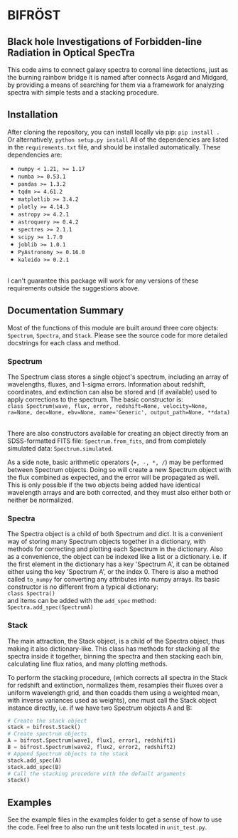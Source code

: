 # BIFR&#xd6;ST
## Black hole Investigations of Forbidden-line Radiation in Optical SpecTra

This code aims to connect galaxy spectra to coronal line detections, just as 
the burning rainbow bridge it is named after connects Asgard and Midgard, 
by providing a means of searching for them via a framework for analyzing spectra
with simple tests and a stacking procedure.

## Installation
After cloning the repository, you can install locally via pip: ` pip install . `
<br>Or alternatively, ` python setup.py install ` All of the dependencies are listed in the
`requirements.txt` file, and should be installed automatically.  These dependencies are:

- `numpy < 1.21, >= 1.17`
- `numba >= 0.53.1`
- `pandas >= 1.3.2`
- `tqdm >= 4.61.2`
- `matplotlib >= 3.4.2`
- `plotly >= 4.14.3`
- `astropy >= 4.2.1`
- `astroquery >= 0.4.2`
- `spectres >= 2.1.1`
- `scipy >= 1.7.0`
- `joblib >= 1.0.1`
- `PyAstronomy >= 0.16.0`
- `kaleido >= 0.2.1`

<br> I can't guarantee this package will work  for any versions of these requirements
outside the suggestions above.

## Documentation Summary
Most of the functions of this module are built around three core objects: `Spectrum`, `Spectra`, 
and `Stack`. 
Please see the source code for more detailed docstrings for each class and method.

### Spectrum
The Spectrum class stores a single object's spectrum, including an array of wavelengths, fluxes, and 1-sigma errors.
Information about redshift, coordinates, and extinction can also be stored and (if available) used to apply corrections to
the spectrum.  The basic constructor is:
<br>`class Spectrum(wave, flux, error, redshift=None, velocity=None, ra=None, dec=None, ebv=None, name='Generic',
                 output_path=None, **data)`

<br>There are also constructors available for creating an object directly from an SDSS-formatted FITS file:
`Spectrum.from_fits`, and from completely simulated data: `Spectrum.simulated`.

As a side note, basic arithmetic operators (`+, -, *, /`) may be performed between Spectrum objects.  Doing so will create a new 
Spectrum object with the flux combined as expected, and the error will be propagated as well.  This is only possible if the two
objects being added have identical wavelength arrays and are both corrected, and they must also either both or neither be normalized.

### Spectra
The Spectra object is a child of both Spectrum and dict.  It is a convenient way of storing many Spectrum objects together
in a dictionary, with methods for correcting and plotting each Spectrum in the dictionary.  Also as a convenience, the object
can be indexed like a list or a dictionary.  i.e. if the first element in the dictionary has a key 'Spectrum A', it can be
obtained either using the key 'Spectrum A', or the index 0.  There is also a method called `to_numpy` for converting any attributes
into numpy arrays.  Its basic constructor is no different from a typical dictionary:
<br>`class Spectra()`
<br>and items can be added with the `add_spec` method:
`Spectra.add_spec(SpectrumA)`

### Stack
The main attraction, the Stack object, is a child of the Spectra object, thus making it also dictionary-like. This class
has methods for stacking all the spectra inside it together, binning the spectra and then stacking each bin, calculating line flux
ratios, and many plotting methods.

To perform the stacking procedure, (which corrects all spectra in the Stack for redshift and extinction, normalizes them, 
resamples their fluxes over a uniform wavelength grid, and then coadds them using a weighted mean, with inverse variances used
as weights), one must call the Stack object instance directly, i.e. if we have two Spectrum objects A and B:
```python
# Create the stack object
stack = bifrost.Stack()
# Create spectrum objects
A = bifrost.Spectrum(wave1, flux1, error1, redshift1)
B = bifrost.Spectrum(wave2, flux2, error2, redshift2)
# Append Spectrum objects to the stack
stack.add_spec(A)
stack.add_spec(B)
# Call the stacking procedure with the default arguments
stack()
```

## Examples
See the example files in the examples folder to get a sense of how to use the code.
Feel free to also run the unit tests located in `unit_test.py`.